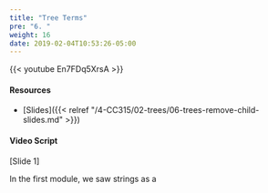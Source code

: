 ```yaml
---
title: "Tree Terms"
pre: "6. "
weight: 16
date: 2019-02-04T10:53:26-05:00
---
```


{{< youtube En7FDq5XrsA >}}

#### Resources
* [Slides]({{< relref "/4-CC315/02-trees/06-trees-remove-child-slides.md" >}})

#### Video Script

[Slide 1]

In the first module, we saw strings as a 